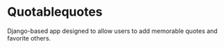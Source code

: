 # Quotablequotes
Django-based app designed to allow users to add memorable quotes and favorite others.
